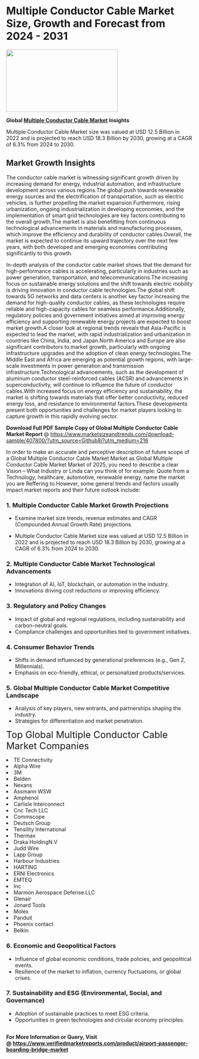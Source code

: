 <H1>Multiple Conductor Cable Market Size, Growth and Forecast from 2024 - 2031</H1><img class="aligncenter size-medium wp-image-584254" src="https://thirdeyenews.in/wp-content/uploads/2024/09/Global-Market-Research-300x168.jpeg" alt="" width="300" height="168" /><p><strong>Global&nbsp;<a href="https://www.marketsizeandtrends.com/download-sample/407800/?utm_source=Github8j?utm_medium=216">Multiple Conductor Cable Market</a> Insights</strong></p><p>Multiple Conductor Cable Market size was valued at USD 12.5 Billion in 2022 and is projected to reach USD 18.3 Billion by 2030, growing at a CAGR of 6.3% from 2024 to 2030.</p><p><h2>Market Growth Insights</h2> <p>The conductor cable market is witnessing significant growth driven by increasing demand for energy, industrial automation, and infrastructure development across various regions.The global push towards renewable energy sources and the electrification of transportation, such as electric vehicles, is further propelling the market expansion.Furthermore, rising urbanization, ongoing industrialization in developing economies, and the implementation of smart grid technologies are key factors contributing to the overall growth.The market is also benefitting from continuous technological advancements in materials and manufacturing processes, which improve the efficiency and durability of conductor cables.Overall, the market is expected to continue its upward trajectory over the next few years, with both developed and emerging economies contributing significantly to this growth.</p> <p>In-depth analysis of the conductor cable market shows that the demand for high-performance cables is accelerating, particularly in industries such as power generation, transportation, and telecommunications.The increasing focus on sustainable energy solutions and the shift towards electric mobility is driving innovation in conductor cable technologies.The global shift towards 5G networks and data centers is another key factor increasing the demand for high-quality conductor cables, as these technologies require reliable and high-capacity cables for seamless performance.Additionally, regulatory policies and government initiatives aimed at improving energy efficiency and supporting renewable energy projects are expected to boost market growth.A closer look at regional trends reveals that Asia-Pacific is expected to lead the market, with rapid industrialization and urbanization in countries like China, India, and Japan.North America and Europe are also significant contributors to market growth, particularly with ongoing infrastructure upgrades and the adoption of clean energy technologies.The Middle East and Africa are emerging as potential growth regions, with large-scale investments in power generation and transmission infrastructure.Technological advancements, such as the development of aluminum conductor steel-reinforced cables (ACSR) and advancements in superconductivity, will continue to influence the future of conductor cables.With increased focus on energy efficiency and sustainability, the market is shifting towards materials that offer better conductivity, reduced energy loss, and resistance to environmental factors.These developments present both opportunities and challenges for market players looking to capture growth in this rapidly evolving sector.</p> <p><span class=""><strong>Download Full PDF Sample Copy of Global Multiple Conductor Cable Market Report</strong> @ <a href="https://www.marketsizeandtrends.com/download-sample/407800/?utm_source=Github8j?utm_medium=216" target="_blank">https://www.marketsizeandtrends.com/download-sample/407800/?utm_source=Github8j?utm_medium=216</a></span></p><p>In order to make an accurate and perceptive description of future scope of a Global&nbsp;Multiple Conductor Cable Market Market as Global&nbsp;Multiple Conductor Cable Market Market of 2025, you need to describe a clear Vision &ndash; What Industry or Linda can you think of for example: Quote from a Technology, healthcare, automotive, renewable energy, name the market you are Reffering to.However, some general trends and factors usually impact market reports and their future outlook include:</p><h3>1.&nbsp;<strong>Multiple Conductor Cable Market Growth Projections</strong></h3><ul><li>Examine market size trends, revenue estimates and CAGR (Compounded Annual Growth Rate) projections.</li><li><p>Multiple Conductor Cable Market size was valued at USD 12.5 Billion in 2022 and is projected to reach USD 18.3 Billion by 2030, growing at a CAGR of 6.3% from 2024 to 2030.</p></li></ul><h3>2.&nbsp;<strong>Multiple Conductor Cable Market Technological Advancements</strong></h3><ul><li>Integration of AI, IoT, blockchain, or automation in the industry.</li><li>Innovations driving cost reductions or improving efficiency.</li></ul><h3>3.&nbsp;<strong>Regulatory and Policy Changes</strong></h3><ul><li>Impact of global and regional regulations, including sustainability and carbon-neutral goals.</li><li>Compliance challenges and opportunities tied to government initiatives.</li></ul><h3>4.&nbsp;<strong>Consumer Behavior Trends</strong></h3><ul><li>Shifts in demand influenced by generational preferences (e.g., Gen Z, Millennials).</li><li>Emphasis on eco-friendly, ethical, or personalized products/services.</li></ul><h3>5.&nbsp;<strong>Global Multiple Conductor Cable Market Competitive Landscape</strong></h3><ul><li>Analysis of key players, new entrants, and partnerships shaping the industry.</li><li>Strategies for differentiation and market penetration.</li></ul><p data-pm-slice="1 1 []"><span style="color: inherit; font-family: inherit; font-size: 25px;">Top Global Multiple Conductor Cable Market Companies</span></p><div class="" data-test-id=""><p><li>TE Connectivity</li><li> Alpha Wire</li><li> 3M</li><li> Belden</li><li> Nexans</li><li> Assmann WSW</li><li> Amphenol</li><li> Carlisle Interconnect</li><li> Cnc Tech LLC</li><li> Commscope</li><li> Deutsch Group</li><li> Tensility International</li><li> Thermax</li><li> Draka HoldingN.V</li><li> Judd Wire</li><li> Lapp Group</li><li> Harbour Industries</li><li> HARTING</li><li> ERNI Electronics</li><li> EMTEQ</li><li> Inc</li><li> Marmon Aerospace Defense.LLC</li><li> Glenair</li><li> Jonard Tools</li><li> Molex</li><li> Panduit</li><li> Phoenix contact</li><li> Belkin</li></p></div><h3>6.&nbsp;<strong>Economic and Geopolitical Factors</strong></h3><ul><li>Influence of global economic conditions, trade policies, and geopolitical events.</li><li>Resilience of the market to inflation, currency fluctuations, or global crises.</li></ul><h3>7.&nbsp;<strong>Sustainability and ESG (Environmental, Social, and Governance)</strong></h3><ul><li>Adoption of sustainable practices to meet ESG criteria.</li><li>Opportunities in green technologies and circular economy principles.</li></ul><h2><strong style="font-size: 14px;">For More Information or Query, Visit @&nbsp;</strong><a style="background-color: #ffffff; font-size: 14px;" href="https://www.marketsizeandtrends.com/report/multiple-conductor-cable-market/" target="_blank">https://www.verifiedmarketreports.com/product/airport-passenger-boarding-bridge-market</a></h2>